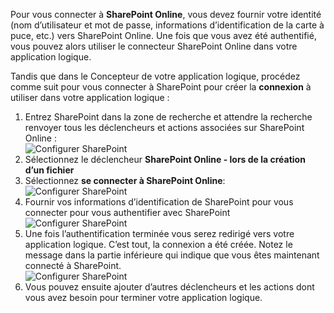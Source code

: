 

Pour vous connecter à **SharePoint Online**, vous devez fournir votre identité (nom d’utilisateur et mot de passe, informations d’identification de la carte à puce, etc.) vers SharePoint Online. Une fois que vous avez été authentifié, vous pouvez alors utiliser le connecteur SharePoint Online dans votre application logique. 

Tandis que dans le Concepteur de votre application logique, procédez comme suit pour vous connecter à SharePoint pour créer la **connexion** à utiliser dans votre application logique :

1. Entrez SharePoint dans la zone de recherche et attendre la recherche renvoyer tous les déclencheurs et actions associées sur SharePoint Online :   
![Configurer SharePoint][1]  
2. Sélectionnez le déclencheur **SharePoint Online - lors de la création d’un fichier**  
3. Sélectionnez **se connecter à SharePoint Online**:   
![Configurer SharePoint][2]    
4. Fournir vos informations d’identification de SharePoint pour vous connecter pour vous authentifier avec SharePoint   
![Configurer SharePoint][3]     
5. Une fois l’authentification terminée vous serez redirigé vers votre application logique. C’est tout, la connexion a été créée. Notez le message dans la partie inférieure qui indique que vous êtes maintenant connecté à SharePoint.  
![Configurer SharePoint][4]  
6. Vous pouvez ensuite ajouter d’autres déclencheurs et les actions dont vous avez besoin pour terminer votre application logique.   

[1]: ./media/connectors-create-api-sharepointonline/connectionconfig1.png
[2]: ./media/connectors-create-api-sharepointonline/connectionconfig2.png 
[3]: ./media/connectors-create-api-sharepointonline/connectionconfig3.png
[4]: ./media/connectors-create-api-sharepointonline/connectionconfig4.png
[5]: ./media/connectors-create-api-sharepointonline/connectionconfig5.png

